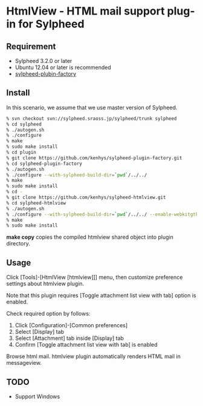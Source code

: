 # HtmlView - HTML mail support plug-in for Sylpheed

## Requirement

* Sylpheed 3.2.0 or later
* Ubuntu 12.04 or later is recommended
* [sylpheed-plubin-factory](https://github.com/kenhys/sylpheed-plugin-factory)

## Install

In this scenario, we assume that we use master version of Sylpheed.

```sh
% svn checkout svn://sylpheed.sraoss.jp/sylpheed/trunk sylpheed
% cd sylpheed
% ./autogen.sh
% ./configure
% make
% sudo make install
% cd plugin
% git clone https://github.com/kenhys/sylpheed-plugin-factory.git
% cd sylpheed-plugin-factory
% ./autogen.sh
% ./configure --with-sylpheed-build-dir=`pwd`/../../
% make
% sudo make install
% cd -
% git clone https://github.com/kenhys/sylpheed-htmlview.git
% cd sylpheed-htmlview
% ./autogen.sh
% ./configure --with-sylpheed-build-dir=`pwd`/../../ --enable-webkitgtk
% make
% sudo make install
```

**make copy** copies the compiled htmlview shared object into plugin directory.

## Usage

Click [Tools]-[HtmlView [htmlview]]] menu, then customize preference settings about htmlview plugin.

Note that this plugin requires [Toggle attachment list view with tab] option is enabled.

Check required option by follows:

1. Click [Configuration]-[Common preferences]
2. Select [Display] tab
3. Select [Attachment] tab inside [Display] tab
4. Confirm [Toggle attachment list view with tab] is enabled

Browse html mail.
htmlview plugin automatically renders HTML mail in messageview.

## TODO

* Support Windows
